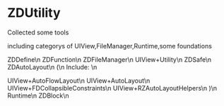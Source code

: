 # ZDUtility
Collected some tools 

including categorys of UIView,FileManager,Runtime,some foundations

ZDDefine\n
ZDFunction\n
ZDFileManager\n
UIView+Utility\n
ZDSafe\n
ZDAutoLayout\n
(\n
Include: \n

UIView+AutoFlowLayout\n
UIView+AutoLayout\n
UIView+FDCollapsibleConstraints\n
UIView+RZAutoLayoutHelpers\n
)\n
Runtime\n
ZDBlock\n
